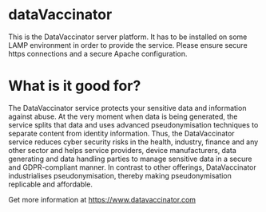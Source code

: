 # dataVaccinator
This is the DataVaccinator server platform. It has to be installed on some LAMP environment in order to provide the service. Please ensure secure https connections and a secure Apache configuration.

# What is it good for?

The DataVaccinator service protects your sensitive data and information against abuse. At the very moment when data is being generated, the service splits that data and uses advanced pseudonymisation techniques to separate content from identity information. Thus, the DataVaccinator service reduces cyber security risks in the health, industry, finance and any other sector and helps service providers, device manufacturers, data generating and data handling parties to manage sensitive data in a secure and GDPR-compliant manner. In contrast to other offerings, DataVaccinator industrialises pseudonymisation, thereby making pseudonymisation replicable and affordable. 

Get more information at <https://www.datavaccinator.com>

